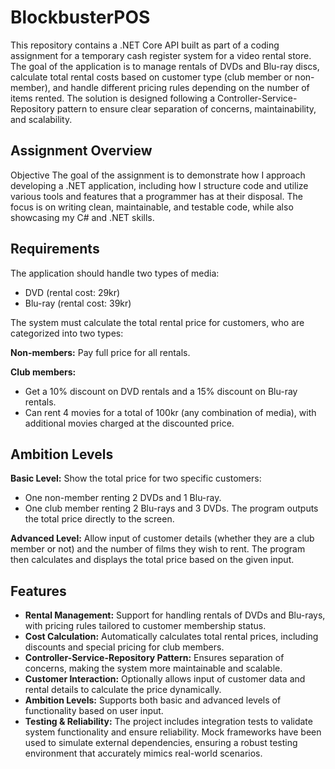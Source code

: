 # BlockbusterPOS
This repository contains a .NET Core API built as part of a coding assignment for a temporary cash register system for a video rental store. The goal of the application is to manage rentals of DVDs and Blu-ray discs, calculate total rental costs based on customer type (club member or non-member), and handle different pricing rules depending on the number of items rented. The solution is designed following a Controller-Service-Repository pattern to ensure clear separation of concerns, maintainability, and scalability.

## Assignment Overview
Objective
The goal of the assignment is to demonstrate how I approach developing a .NET application, including how I structure code and utilize various tools and features that a programmer has at their disposal. The focus is on writing clean, maintainable, and testable code, while also showcasing my C# and .NET skills.

## Requirements
The application should handle two types of media:

* DVD (rental cost: 29kr)
* Blu-ray (rental cost: 39kr)
  
The system must calculate the total rental price for customers, who are categorized into two types:

**Non-members:** Pay full price for all rentals.

**Club members:**
* Get a 10% discount on DVD rentals and a 15% discount on Blu-ray rentals.
* Can rent 4 movies for a total of 100kr (any combination of media), with additional movies charged at the discounted price.

## Ambition Levels
**Basic Level:** Show the total price for two specific customers:

* One non-member renting 2 DVDs and 1 Blu-ray.
* One club member renting 2 Blu-rays and 3 DVDs.
The program outputs the total price directly to the screen.

**Advanced Level:** Allow input of customer details (whether they are a club member or not) and the number of films they wish to rent. The program then calculates and displays the total price based on the given input.

## Features
* **Rental Management:** Support for handling rentals of DVDs and Blu-rays, with pricing rules tailored to customer membership status.
* **Cost Calculation:** Automatically calculates total rental prices, including discounts and special pricing for club members.
* **Controller-Service-Repository Pattern:** Ensures separation of concerns, making the system more maintainable and scalable.
* **Customer Interaction:** Optionally allows input of customer data and rental details to calculate the price dynamically.
* **Ambition Levels:** Supports both basic and advanced levels of functionality based on user input.
* **Testing & Reliability:** The project includes integration tests to validate system functionality and ensure reliability.
Mock frameworks have been used to simulate external dependencies, ensuring a robust testing environment that accurately mimics real-world scenarios.
